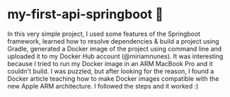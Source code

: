 # my-first-api-springboot :leaves:
In this very simple project, I used some features of the Springboot framework, learned how to resolve dependencies & build a project using Gradle, generated a Docker image of the project using command line and uploaded it to my Docker Hub account (@miriamnunes).
It was interesting because I tried to run my Docker image in an ARM MacBook Pro and it couldn't build. I was puzzled, but after looking for the reason, I found a Docker article teaching how to make Docker images compatible with the new Apple ARM architecture. I followed the steps and it worked :)
